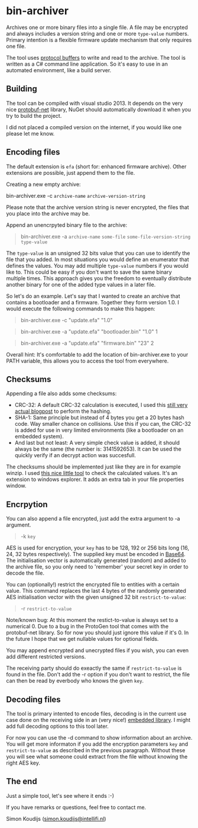 bin-archiver
============

Archives one or more binary files into a single file. A file may be encrypted and always includes a version string and one or more `type-value` numbers. Primary intention is a flexible firmware update mechanism that only requires one file. 

The tool uses [protocol buffers](https://github.com/google/protobuf/) to write and read to the archive. The tool is written as a C# command line application. So it's easy to use in an automated environment, like a build server.

Building
--------

The tool can be compiled with visual studio 2013. It depends on the very nice [protobuf-net](https://code.google.com/p/protobuf-net/) library, NuGet should automatically download it when you try to build the project.

I did not placed a compiled version on the internet, if you would like one please let me know.

Encoding files
--------------

The default extension is `efa` (short for: enhanced firmware archive). Other extensions are possible, just append them to the file.

Creating a new empty archive:

bin-archiver.exe -c `archive-name` `archive-version-string`

Please note that the archive version string is never encrypted, the files that you place into the archive may be.

Append an unencrpyted binary file to the archive:

> bin-archiver.exe -a `archive-name` `some-file` `some-file-version-string` `type-value`

The `type-value` is an unsigned 32 bits value that you can use to identify the file that you added. In most situations you would define an enumerator that defines the values. You may add multiple `type-value` numbers if you would like to. This could be easy if you don't want to save the same binary multiple times. This approach gives you the freedom to eventually distribute another binary for one of the added type values in a later file.

So let's do an example. Let's say that I wanted to create an archive that contains a bootloader and a firmware. Together they form version 1.0. I would execute the following commands to make this happen:

> bin-archiver.exe -c "update.efa" "1.0"

> bin-archiver.exe -a "update.efa" "bootloader.bin" "1.0" 1

> bin-archiver.exe -a "update.efa" "firmware.bin" "23" 2

Overall hint: It's comfortable to add the location of bin-archiver.exe to your PATH variable, this allows you to access the tool from everywhere.

Checksums
---------

Appending a file also adds some checksums:

* CRC-32: A default CRC-32 calculation is executed, I used this [still very actual blogpost](http://damieng.com/blog/2006/08/08/calculating_crc32_in_c_and_net) to perform the hashing.
* SHA-1: Same principle but instead of 4 bytes you get a 20 bytes hash code. Way smaller chance on collisions. Use this if you can, the CRC-32 is added for use in very limited environments (like a bootloader on an embedded system).
* And last but not least: A very simple check value is added, it should always be the same (the number is: 3141592653). It can be used the quickly verify if an decrypt action was succesfull.

The checksums should be implemented just like they are in for example winzip. I used [this nice little tool](http://code.kliu.org/hashcheck/) to check the calculated values. It's an extension to windows explorer. It adds an extra tab in your file properties window.

Encrpytion
----------

You can also append a file encrypted, just add the extra argument to -a argument.
> -k `key` 

AES is used for encryption, your `key` has to be 128, 192 or 256 bits long (16, 24, 32 bytes respectively). The supplied key must be encoded in [Base64](http://en.wikipedia.org/wiki/Base64). The initialisation vector is automatically generated (random) and added to the archive file, so you only need to 'remember' your secret key in order to decode the file.

You can (optionally!) restrict the encrypted file to entities with a certain value. This command replaces the last 4 bytes of the randomly generated AES initialisation vector with the given unsigned 32 bit `restrict-to-value`:
> -r `restrict-to-value`

Note/known bug: At this moment the restict-to-value is always set to a numerical 0. Due to a bug in the ProtoGen tool that comes with the protobuf-net library. So for now you should just ignore this value if it's 0. In the future I hope that we get nullable values for optional fields.

You may append encrypted and unecrypted files if you wish, you can even add different restricted versions.

The receiving party should do exeactly the same if `restrict-to-value` is found in the file. Don't add the -r option if you don't want to restrict, the file can then be read by everbody who knows the given `key`.

Decoding files
--------------

The tool is primary intented to encode files, decoding is in the current use case done on the receiving side in an (very nice!) [embedded library](http://koti.kapsi.fi/jpa/nanopb/). I might add full decoding options to this tool later.

For now you can use the -d command to show information about an archive. You will get more informaton if you add the encryption parameters `key` and `restrict-to-value` as described in the previous paragraph. Without these you will see what someone could extract from the file without knowing the right AES key.

The end
-------

Just a simple tool, let's see where it ends :-)

If you have remarks or questions, feel free to contact me.

Simon Koudijs (simon.koudijs@intellifi.nl)
